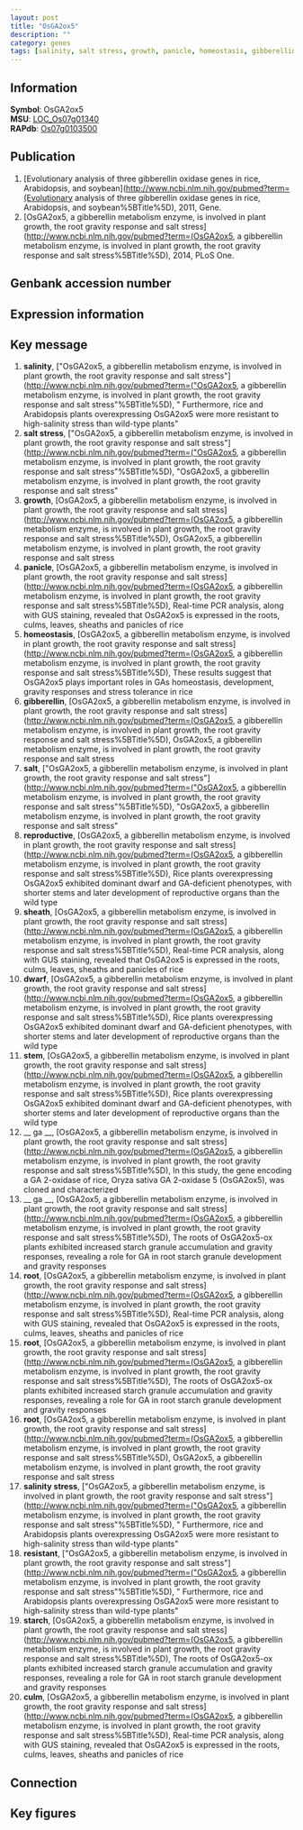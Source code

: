 ```yaml
---
layout: post
title: "OsGA2ox5"
description: ""
category: genes
tags: [salinity, salt stress, growth, panicle, homeostasis, gibberellin, salt, reproductive, sheath, dwarf, stem,  ga , root, salinity stress, resistant, starch, culm, Gene]
---
```


## Information
__Symbol__: OsGA2ox5  
__MSU__: [LOC_Os07g01340](http://rice.plantbiology.msu.edu/cgi-bin/ORF_infopage.cgi?orf=LOC_Os07g01340)  
__RAPdb__: [Os07g0103500](http://rapdb.dna.affrc.go.jp/viewer/gbrowse_details/irgsp1?name=Os07g0103500)  

## Publication
1. [Evolutionary analysis of three gibberellin oxidase genes in rice, Arabidopsis, and soybean](http://www.ncbi.nlm.nih.gov/pubmed?term=(Evolutionary analysis of three gibberellin oxidase genes in rice, Arabidopsis, and soybean%5BTitle%5D), 2011, Gene.
2. [OsGA2ox5, a gibberellin metabolism enzyme, is involved in plant growth, the root gravity response and salt stress](http://www.ncbi.nlm.nih.gov/pubmed?term=(OsGA2ox5, a gibberellin metabolism enzyme, is involved in plant growth, the root gravity response and salt stress%5BTitle%5D), 2014, PLoS One.

## Genbank accession number

## Expression information

## Key message
1. __salinity__, ["OsGA2ox5, a gibberellin metabolism enzyme, is involved in plant growth, the root gravity response and salt stress"](http://www.ncbi.nlm.nih.gov/pubmed?term=("OsGA2ox5, a gibberellin metabolism enzyme, is involved in plant growth, the root gravity response and salt stress"%5BTitle%5D), " Furthermore, rice and Arabidopsis plants overexpressing OsGA2ox5 were more resistant to high-salinity stress than wild-type plants"
2. __salt stress__, ["OsGA2ox5, a gibberellin metabolism enzyme, is involved in plant growth, the root gravity response and salt stress"](http://www.ncbi.nlm.nih.gov/pubmed?term=("OsGA2ox5, a gibberellin metabolism enzyme, is involved in plant growth, the root gravity response and salt stress"%5BTitle%5D), "OsGA2ox5, a gibberellin metabolism enzyme, is involved in plant growth, the root gravity response and salt stress"
3. __growth__, [OsGA2ox5, a gibberellin metabolism enzyme, is involved in plant growth, the root gravity response and salt stress](http://www.ncbi.nlm.nih.gov/pubmed?term=(OsGA2ox5, a gibberellin metabolism enzyme, is involved in plant growth, the root gravity response and salt stress%5BTitle%5D), OsGA2ox5, a gibberellin metabolism enzyme, is involved in plant growth, the root gravity response and salt stress
4. __panicle__, [OsGA2ox5, a gibberellin metabolism enzyme, is involved in plant growth, the root gravity response and salt stress](http://www.ncbi.nlm.nih.gov/pubmed?term=(OsGA2ox5, a gibberellin metabolism enzyme, is involved in plant growth, the root gravity response and salt stress%5BTitle%5D),  Real-time PCR analysis, along with GUS staining, revealed that OsGA2ox5 is expressed in the roots, culms, leaves, sheaths and panicles of rice
5. __homeostasis__, [OsGA2ox5, a gibberellin metabolism enzyme, is involved in plant growth, the root gravity response and salt stress](http://www.ncbi.nlm.nih.gov/pubmed?term=(OsGA2ox5, a gibberellin metabolism enzyme, is involved in plant growth, the root gravity response and salt stress%5BTitle%5D),  These results suggest that OsGA2ox5 plays important roles in GAs homeostasis, development, gravity responses and stress tolerance in rice
6. __gibberellin__, [OsGA2ox5, a gibberellin metabolism enzyme, is involved in plant growth, the root gravity response and salt stress](http://www.ncbi.nlm.nih.gov/pubmed?term=(OsGA2ox5, a gibberellin metabolism enzyme, is involved in plant growth, the root gravity response and salt stress%5BTitle%5D), OsGA2ox5, a gibberellin metabolism enzyme, is involved in plant growth, the root gravity response and salt stress
7. __salt__, ["OsGA2ox5, a gibberellin metabolism enzyme, is involved in plant growth, the root gravity response and salt stress"](http://www.ncbi.nlm.nih.gov/pubmed?term=("OsGA2ox5, a gibberellin metabolism enzyme, is involved in plant growth, the root gravity response and salt stress"%5BTitle%5D), "OsGA2ox5, a gibberellin metabolism enzyme, is involved in plant growth, the root gravity response and salt stress"
8. __reproductive__, [OsGA2ox5, a gibberellin metabolism enzyme, is involved in plant growth, the root gravity response and salt stress](http://www.ncbi.nlm.nih.gov/pubmed?term=(OsGA2ox5, a gibberellin metabolism enzyme, is involved in plant growth, the root gravity response and salt stress%5BTitle%5D),  Rice plants overexpressing OsGA2ox5 exhibited dominant dwarf and GA-deficient phenotypes, with shorter stems and later development of reproductive organs than the wild type
9. __sheath__, [OsGA2ox5, a gibberellin metabolism enzyme, is involved in plant growth, the root gravity response and salt stress](http://www.ncbi.nlm.nih.gov/pubmed?term=(OsGA2ox5, a gibberellin metabolism enzyme, is involved in plant growth, the root gravity response and salt stress%5BTitle%5D),  Real-time PCR analysis, along with GUS staining, revealed that OsGA2ox5 is expressed in the roots, culms, leaves, sheaths and panicles of rice
10. __dwarf__, [OsGA2ox5, a gibberellin metabolism enzyme, is involved in plant growth, the root gravity response and salt stress](http://www.ncbi.nlm.nih.gov/pubmed?term=(OsGA2ox5, a gibberellin metabolism enzyme, is involved in plant growth, the root gravity response and salt stress%5BTitle%5D),  Rice plants overexpressing OsGA2ox5 exhibited dominant dwarf and GA-deficient phenotypes, with shorter stems and later development of reproductive organs than the wild type
11. __stem__, [OsGA2ox5, a gibberellin metabolism enzyme, is involved in plant growth, the root gravity response and salt stress](http://www.ncbi.nlm.nih.gov/pubmed?term=(OsGA2ox5, a gibberellin metabolism enzyme, is involved in plant growth, the root gravity response and salt stress%5BTitle%5D),  Rice plants overexpressing OsGA2ox5 exhibited dominant dwarf and GA-deficient phenotypes, with shorter stems and later development of reproductive organs than the wild type
12. __ ga __, [OsGA2ox5, a gibberellin metabolism enzyme, is involved in plant growth, the root gravity response and salt stress](http://www.ncbi.nlm.nih.gov/pubmed?term=(OsGA2ox5, a gibberellin metabolism enzyme, is involved in plant growth, the root gravity response and salt stress%5BTitle%5D),  In this study, the gene encoding a GA 2-oxidase of rice, Oryza sativa GA 2-oxidase 5 (OsGA2ox5), was cloned and characterized
13. __ ga __, [OsGA2ox5, a gibberellin metabolism enzyme, is involved in plant growth, the root gravity response and salt stress](http://www.ncbi.nlm.nih.gov/pubmed?term=(OsGA2ox5, a gibberellin metabolism enzyme, is involved in plant growth, the root gravity response and salt stress%5BTitle%5D),  The roots of OsGA2ox5-ox plants exhibited increased starch granule accumulation and gravity responses, revealing a role for GA in root starch granule development and gravity responses
14. __root__, [OsGA2ox5, a gibberellin metabolism enzyme, is involved in plant growth, the root gravity response and salt stress](http://www.ncbi.nlm.nih.gov/pubmed?term=(OsGA2ox5, a gibberellin metabolism enzyme, is involved in plant growth, the root gravity response and salt stress%5BTitle%5D),  Real-time PCR analysis, along with GUS staining, revealed that OsGA2ox5 is expressed in the roots, culms, leaves, sheaths and panicles of rice
15. __root__, [OsGA2ox5, a gibberellin metabolism enzyme, is involved in plant growth, the root gravity response and salt stress](http://www.ncbi.nlm.nih.gov/pubmed?term=(OsGA2ox5, a gibberellin metabolism enzyme, is involved in plant growth, the root gravity response and salt stress%5BTitle%5D),  The roots of OsGA2ox5-ox plants exhibited increased starch granule accumulation and gravity responses, revealing a role for GA in root starch granule development and gravity responses
16. __root__, [OsGA2ox5, a gibberellin metabolism enzyme, is involved in plant growth, the root gravity response and salt stress](http://www.ncbi.nlm.nih.gov/pubmed?term=(OsGA2ox5, a gibberellin metabolism enzyme, is involved in plant growth, the root gravity response and salt stress%5BTitle%5D), OsGA2ox5, a gibberellin metabolism enzyme, is involved in plant growth, the root gravity response and salt stress
17. __salinity stress__, ["OsGA2ox5, a gibberellin metabolism enzyme, is involved in plant growth, the root gravity response and salt stress"](http://www.ncbi.nlm.nih.gov/pubmed?term=("OsGA2ox5, a gibberellin metabolism enzyme, is involved in plant growth, the root gravity response and salt stress"%5BTitle%5D), " Furthermore, rice and Arabidopsis plants overexpressing OsGA2ox5 were more resistant to high-salinity stress than wild-type plants"
18. __resistant__, ["OsGA2ox5, a gibberellin metabolism enzyme, is involved in plant growth, the root gravity response and salt stress"](http://www.ncbi.nlm.nih.gov/pubmed?term=("OsGA2ox5, a gibberellin metabolism enzyme, is involved in plant growth, the root gravity response and salt stress"%5BTitle%5D), " Furthermore, rice and Arabidopsis plants overexpressing OsGA2ox5 were more resistant to high-salinity stress than wild-type plants"
19. __starch__, [OsGA2ox5, a gibberellin metabolism enzyme, is involved in plant growth, the root gravity response and salt stress](http://www.ncbi.nlm.nih.gov/pubmed?term=(OsGA2ox5, a gibberellin metabolism enzyme, is involved in plant growth, the root gravity response and salt stress%5BTitle%5D),  The roots of OsGA2ox5-ox plants exhibited increased starch granule accumulation and gravity responses, revealing a role for GA in root starch granule development and gravity responses
20. __culm__, [OsGA2ox5, a gibberellin metabolism enzyme, is involved in plant growth, the root gravity response and salt stress](http://www.ncbi.nlm.nih.gov/pubmed?term=(OsGA2ox5, a gibberellin metabolism enzyme, is involved in plant growth, the root gravity response and salt stress%5BTitle%5D),  Real-time PCR analysis, along with GUS staining, revealed that OsGA2ox5 is expressed in the roots, culms, leaves, sheaths and panicles of rice

## Connection

## Key figures


